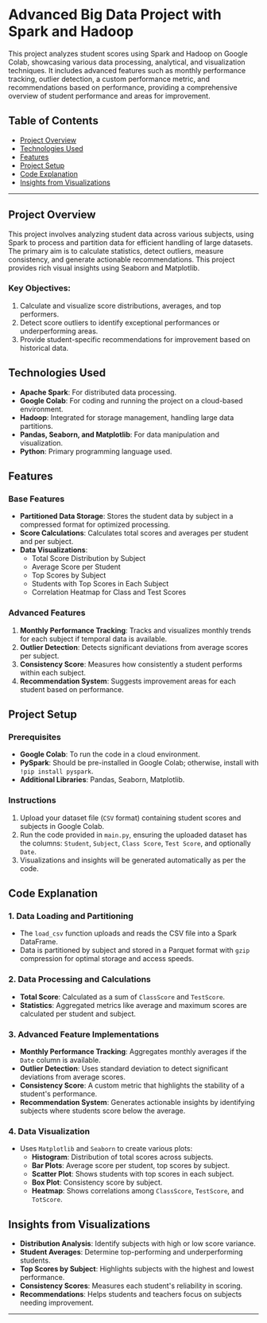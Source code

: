 # Advanced Big Data Project with Spark and Hadoop

This project analyzes student scores using Spark and Hadoop on Google Colab, showcasing various data processing, analytical, and visualization techniques. It includes advanced features such as monthly performance tracking, outlier detection, a custom performance metric, and recommendations based on performance, providing a comprehensive overview of student performance and areas for improvement.

## Table of Contents
- [Project Overview](#project-overview)
- [Technologies Used](#technologies-used)
- [Features](#features)
- [Project Setup](#project-setup)
- [Code Explanation](#code-explanation)
- [Insights from Visualizations](#insights-from-visualizations)

---

## Project Overview
This project involves analyzing student data across various subjects, using Spark to process and partition data for efficient handling of large datasets. The primary aim is to calculate statistics, detect outliers, measure consistency, and generate actionable recommendations. This project provides rich visual insights using Seaborn and Matplotlib.

### Key Objectives:
1. Calculate and visualize score distributions, averages, and top performers.
2. Detect score outliers to identify exceptional performances or underperforming areas.
3. Provide student-specific recommendations for improvement based on historical data.

## Technologies Used
- **Apache Spark**: For distributed data processing.
- **Google Colab**: For coding and running the project on a cloud-based environment.
- **Hadoop**: Integrated for storage management, handling large data partitions.
- **Pandas, Seaborn, and Matplotlib**: For data manipulation and visualization.
- **Python**: Primary programming language used.

## Features
### Base Features
- **Partitioned Data Storage**: Stores the student data by subject in a compressed format for optimized processing.
- **Score Calculations**: Calculates total scores and averages per student and per subject.
- **Data Visualizations**:
  - Total Score Distribution by Subject
  - Average Score per Student
  - Top Scores by Subject
  - Students with Top Scores in Each Subject
  - Correlation Heatmap for Class and Test Scores

### Advanced Features
1. **Monthly Performance Tracking**: Tracks and visualizes monthly trends for each subject if temporal data is available.
2. **Outlier Detection**: Detects significant deviations from average scores per subject.
3. **Consistency Score**: Measures how consistently a student performs within each subject.
4. **Recommendation System**: Suggests improvement areas for each student based on performance.

## Project Setup
### Prerequisites
- **Google Colab**: To run the code in a cloud environment.
- **PySpark**: Should be pre-installed in Google Colab; otherwise, install with `!pip install pyspark`.
- **Additional Libraries**: Pandas, Seaborn, Matplotlib.

### Instructions
1. Upload your dataset file (`CSV` format) containing student scores and subjects in Google Colab.
2. Run the code provided in `main.py`, ensuring the uploaded dataset has the columns: `Student`, `Subject`, `Class Score`, `Test Score`, and optionally `Date`.
3. Visualizations and insights will be generated automatically as per the code.

## Code Explanation
### 1. Data Loading and Partitioning
- The `load_csv` function uploads and reads the CSV file into a Spark DataFrame.
- Data is partitioned by subject and stored in a Parquet format with `gzip` compression for optimal storage and access speeds.

### 2. Data Processing and Calculations
- **Total Score**: Calculated as a sum of `ClassScore` and `TestScore`.
- **Statistics**: Aggregated metrics like average and maximum scores are calculated per student and subject.

### 3. Advanced Feature Implementations
- **Monthly Performance Tracking**: Aggregates monthly averages if the `Date` column is available.
- **Outlier Detection**: Uses standard deviation to detect significant deviations from average scores.
- **Consistency Score**: A custom metric that highlights the stability of a student's performance.
- **Recommendation System**: Generates actionable insights by identifying subjects where students score below the average.

### 4. Data Visualization
- Uses `Matplotlib` and `Seaborn` to create various plots:
  - **Histogram**: Distribution of total scores across subjects.
  - **Bar Plots**: Average score per student, top scores by subject.
  - **Scatter Plot**: Shows students with top scores in each subject.
  - **Box Plot**: Consistency score by subject.
  - **Heatmap**: Shows correlations among `ClassScore`, `TestScore`, and `TotScore`.

## Insights from Visualizations
- **Distribution Analysis**: Identify subjects with high or low score variance.
- **Student Averages**: Determine top-performing and underperforming students.
- **Top Scores by Subject**: Highlights subjects with the highest and lowest performance.
- **Consistency Scores**: Measures each student's reliability in scoring.
- **Recommendations**: Helps students and teachers focus on subjects needing improvement.

---



